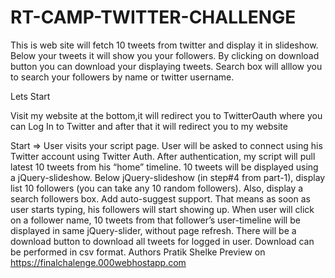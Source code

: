 # RT-CAMP-TWITTER-CHALLENGE

This is web site will fetch 10 tweets from twitter and display it in slideshow.
Below your tweets it will show you your followers. 
By clicking on download button you can download your displaying tweets.
Search box will alllow you to search your followers by name or twitter username.

Lets Start

Visit my website at the bottom,it will redirect you to TwitterOauth where you can Log In to Twitter and after that it will redirect you to my website 

Start => User visits your script page.
User will be asked to connect using his Twitter account using Twitter Auth.
After authentication, my script will pull latest 10 tweets from his “home” timeline.
10 tweets will be displayed using a jQuery-slideshow.
Below jQuery-slideshow (in step#4 from part-1), display list 10 followers (you can take any 10 random followers).
Also, display a search followers box. Add auto-suggest support. That means as soon as user starts typing, his followers will start showing up.
When user will click on a follower name, 10 tweets from that follower’s user-timeline will be displayed in same jQuery-slider, without page refresh.
There will be a download button to download all tweets for logged in user.
Download can be performed in csv format.
Authors
Pratik Shelke
Preview on https://finalchalenge.000webhostapp.com
